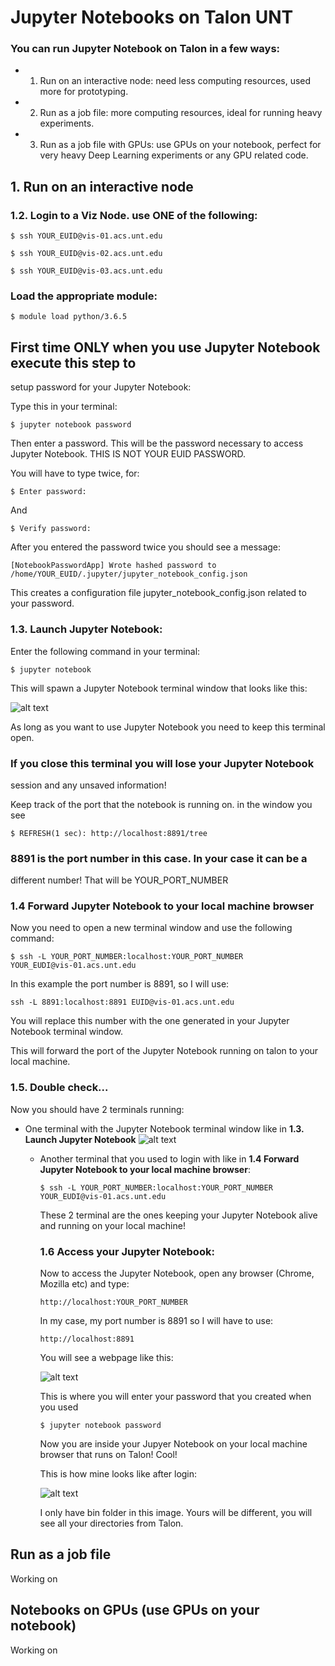 # Jupyter Notebooks on Talon UNT

### You can run Jupyter Notebook on Talon in a few ways:

* 1. Run on an interactive node: need less computing resources, used more for prototyping.

* 2. Run as a job file: more computing resources, ideal for running heavy experiments.

* 3. Run as a job file with GPUs: use GPUs on your notebook, perfect for very heavy Deep Learning experiments or any GPU related code.




## 1. Run on an interactive node


### 1.2. Login to a Viz Node. use ONE of the following:

```
$ ssh YOUR_EUID@vis-01.acs.unt.edu
```

```
$ ssh YOUR_EUID@vis-02.acs.unt.edu
```

```
$ ssh YOUR_EUID@vis-03.acs.unt.edu
```

 ### Load the appropriate module:

  ```
  $ module load python/3.6.5
  ```

  ## First time ONLY when you use Jupyter Notebook execute this step to
  setup password for your Jupyter Notebook:

  Type this in your terminal:


  ```
  $ jupyter notebook password
  ```

  Then enter a password. This will be the password necessary to access
  Jupyter Notebook. THIS IS NOT YOUR EUID PASSWORD.

  You will have to type twice, for:

  ```
  $ Enter password:
  ```
  And

  ```
  $ Verify password:
  ```

  After you entered the password twice you should see a message:

  ```
  [NotebookPasswordApp] Wrote hashed password to
  /home/YOUR_EUID/.jupyter/jupyter_notebook_config.json
  ```

  This creates a configuration file jupyter_notebook_config.json related
  to your password.


  ### 1.3. Launch Jupyter Notebook:

  Enter the following command in your terminal:

  ```
  $ jupyter notebook
  ```

  This will spawn a Jupyter Notebook terminal window that looks like
  this:

  ![alt
  text](https://raw.githubusercontent.com/gmihaila/unt_hpc/master/misc/screenshoot_jupyter.png)

  As long as you want to use Jupyter Notebook you need to keep this
  terminal open.

  ### If you close this terminal you will lose your Jupyter Notebook
  session and any unsaved information!

  Keep track of the port that the notebook is running on. in the window
  you see



  ```
  $ REFRESH(1 sec): http://localhost:8891/tree
  ```

  ### 8891 is the port number in this case. In your case it can be a
  different number! That will be YOUR_PORT_NUMBER



  ### 1.4 Forward Jupyter Notebook to your local machine browser

  Now you need to open a new terminal window and use the following
  command:

  ```
  $ ssh -L YOUR_PORT_NUMBER:localhost:YOUR_PORT_NUMBER
  YOUR_EUDI@vis-01.acs.unt.edu
  ```

  In this example the port number is 8891, so I will use:

  ```
  ssh -L 8891:localhost:8891 EUID@vis-01.acs.unt.edu
  ```

  You will replace this number with the one generated in your Jupyter
  Notebook terminal window.

  This will forward the port of the Jupyter Notebook running on talon to
  your local machine.


  ### 1.5. Double check...

  Now you should have 2 terminals running:

  * One terminal with the Jupyter Notebook terminal window like in **1.3.
    Launch Jupyter Notebook**
    ![alt
    text](https://raw.githubusercontent.com/gmihaila/unt_hpc/master/misc/screenshoot_jupyter.png)

    * Another terminal that you used to login with like in **1.4 Forward
      Jupyter Notebook to your local machine browser**:

      ```
      $ ssh -L YOUR_PORT_NUMBER:localhost:YOUR_PORT_NUMBER
      YOUR_EUDI@vis-01.acs.unt.edu
      ```

      These 2 terminal are the ones keeping your Jupyter Notebook alive
      and running on your local machine!


      ### 1.6 Access your Jupyter Notebook:

      Now to access the Jupyter Notebook, open any browser (Chrome,
      Mozilla etc) and type:



      ```
      http://localhost:YOUR_PORT_NUMBER
      ```

      In my case, my port number is 8891 so I will have to use:

      ```
      http://localhost:8891
      ```
      You will see a webpage like this:

      ![alt
      text](https://raw.githubusercontent.com/gmihaila/unt_hpc/master/misc/screenshot_loginwindow_jupyter.png)

      This is where you will enter your password that you created when
      you used

      ```
      $ jupyter notebook password
      ```

      Now you are inside your Jupyer Notebook on your local machine
      browser that runs on Talon! Cool!

      This is how mine looks like after login:

      ![alt
      text](https://raw.githubusercontent.com/gmihaila/unt_hpc/master/misc/screenshot_logged_jupyter.png)

      I only have bin folder in this image. Yours will be different, you
      will see all your directories from Talon.



## Run as a job file 

  Working on


## Notebooks on GPUs (use GPUs on your notebook)
      
  Working on


